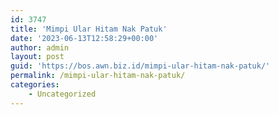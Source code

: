 ```yaml
---
id: 3747
title: 'Mimpi Ular Hitam Nak Patuk'
date: '2023-06-13T12:58:29+00:00'
author: admin
layout: post
guid: 'https://bos.awn.biz.id/mimpi-ular-hitam-nak-patuk/'
permalink: /mimpi-ular-hitam-nak-patuk/
categories:
    - Uncategorized
---
```


